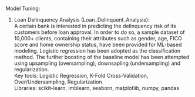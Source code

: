 Model Tuning:

1) Loan Delinquency Analysis (Loan_Delinquent_Analysis): <br>
A certain bank is interested in predicting the delinquency risk of its customers before loan approval. In order to do so,
a sample dataset of 10,000+ clients, containing their attributes such as gender, age, FICO score and home ownership status,
have been provided for ML-based modeling. Logistic regression has been adopted as the classification method. The further
boosting of the baseline model has been attempted using upsampling (oversampling), downsapling (undersampling) and 
regularization. <br>
Key tools: Logistic Regression, K-Fold Cross-Validation, Over/Undersampling, Regularization <br>
Libraries: scikit-learn, imblearn, seaborn, matplotlib, numpy, pandas
